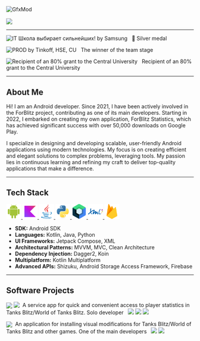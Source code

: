<img height=40 src="https://img.shields.io/badge/GfxMod-444444?&style=for-the-badge" alt="GfxMod">

<p></p>

<a href="https://guap.ru/en/"><img align="center" src="https://img.shields.io/badge/Saint_Petersburg_State_University_of_Aerospace_Instrumentation-005aaa"></a>

<hr>

<p>
<img height= "25" src="https://img.shields.io/badge/Samsung-0D3F94?style=for-the-badge&label=IT%20%D0%A8%D0%BA%D0%BE%D0%BB%D0%B0%20Samsung%20%D0%B2%D1%8B%D0%B1%D0%B8%D1%80%D0%B0%D0%B5%D1%82%20%D1%81%D0%B8%D0%BB%D1%8C%D0%BD%D0%B5%D0%B9%D1%88%D0%B8%D1%85!&labelColor=0B6CE1&color=1428A0" alt="IT Школа выбирает сильнейших! by Samsung"> &nbsp; 🥈 Silver medal
</p>
<p>
<img height= "25" src="https://img.shields.io/badge/CU%2C%20Tinkoff%2C%20HSE-00402E?style=for-the-badge&label=PROD&labelColor=00402E&color=FFDD2D" alt="PROD by Tinkoff, HSE, CU"> &nbsp; The winner of the team stage
</p>
<p>
<img height= "25" src="https://img.shields.io/badge/CU-DB44E8?style=for-the-badge&label=80%%20GRANT&labelColor=DB44E8&color=3044FF" alt="Recipient of an 80% grant to the Central University"> &nbsp; Recipient of an 80% grant to the Central University
</p>

<hr>

## About Me

Hi! I am an Android developer. Since 2021, I have been actively involved in the ForBlitz project, contributing as one of its main developers. Starting in 2022, I embarked on creating my own application, ForBlitz Statistics, which has achieved significant success with over 50,000 downloads on Google Play.

I specialize in designing and developing scalable, user-friendly Android applications using modern technologies. My focus is on creating efficient and elegant solutions to complex problems, leveraging tools. My passion lies in continuous learning and refining my craft to deliver top-quality applications that make a difference.

<hr>

##  Tech Stack

<a href="https://developer.android.com/" target="_blank" rel="noreferrer"> <img src="https://raw.githubusercontent.com/devicons/devicon/master/icons/android/android-original.svg" alt="android" width="40" height="40"/> </a>
<a href="https://kotlinlang.org/" target="_blank" rel="noreferrer"> <img src="https://raw.githubusercontent.com/devicons/devicon/master/icons/kotlin/kotlin-original.svg" alt="kotlin" width="40" height="40"/> </a> 
<a href="https://www.java.com/" target="_blank" rel="noreferrer"> <img src="https://raw.githubusercontent.com/devicons/devicon/master/icons/java/java-original.svg" alt="java" width="40" height="40"/> </a> 
<a href="https://www.python.org/" target="_blank" rel="noreferrer"> <img src="https://raw.githubusercontent.com/devicons/devicon/master/icons/python/python-original.svg" alt="python" width="40" height="40"/> </a> 
<a href="https://www.jetbrains.com/compose-multiplatform/" target="_blank" rel="noreferrer"> <img src="https://raw.githubusercontent.com/devicons/devicon/master/icons/jetpackcompose/jetpackcompose-original.svg" alt="jetpack compose" width="40" height="40"/> </a>
<a href="https://www.w3.org/TR/xml/" target="_blank" rel="noreferrer"> <img src="https://raw.githubusercontent.com/devicons/devicon/master/icons/xml/xml-original.svg" alt="xml" width="40" height="40"/> </a>
<a href="https://firebase.google.com/" target="_blank" rel="noreferrer"> <img src="https://raw.githubusercontent.com/devicons/devicon/master/icons/firebase/firebase-original.svg" alt="firebase" width="40" height="40"/> </a>


- **SDK:** Android SDK
- **Languages:** Kotlin, Java, Python
- **UI Frameworks:** Jetpack Compose, XML
- **Architectural Patterns:** MVVM, MVC, Clean Architecture
- **Dependency Injection:** Dagger2, Koin
- **Multiplatform:** Kotlin Multiplatform
- **Advanced APIs:** Shizuku, Android Storage Access Framework, Firebase

<hr>

## Software Projects

<a href="https://play.google.com/store/apps/details?id=ru.forblitz.statistics"><img align="center" height="40" src="https://img.shields.io/badge/ForBlitz_Statistics-2E3E6F?&style=for-the-badge"></a>&nbsp;<a href="https://github.com/GfxMod/ForBlitzStatistics"><img align="top" height="40" src="https://img.shields.io/badge/GitHub-2b3137?&style=for-the-badge"></a>&nbsp; A service app for quick and convenient access to player statistics in Tanks Blitz/World of Tanks Blitz. Solo developer &nbsp; ![](https://img.shields.io/badge/-kotlin-7F52FF) ![](https://img.shields.io/badge/-java-FFA518) ![](https://img.shields.io/badge/-xml-green)

<a href="https://play.google.com/store/apps/details?id=ru.forblitz"><img align="center" height="40" src="https://img.shields.io/badge/ForBlitz-005FBD?&style=for-the-badge"></a>&nbsp; An application for installing visual modifications for Tanks Blitz/World of Tanks Blitz and other games. One of the main developers &nbsp; ![](https://img.shields.io/badge/-kotlin-7F52FF) ![](https://img.shields.io/badge/-xml-green)
